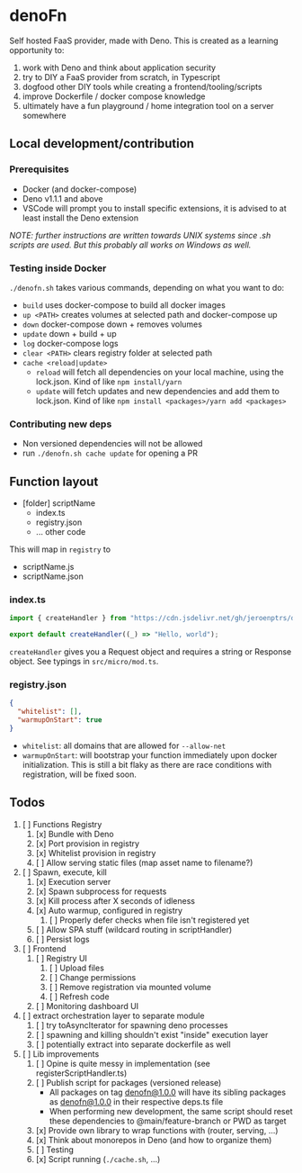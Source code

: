 # denoFn

Self hosted FaaS provider, made with Deno.
This is created as a learning opportunity to:

1. work with Deno and think about application security
1. try to DIY a FaaS provider from scratch, in Typescript
1. dogfood other DIY tools while creating a frontend/tooling/scripts
1. improve Dockerfile / docker compose knowledge
1. ultimately have a fun playground / home integration tool on a server somewhere

## Local development/contribution

### Prerequisites

- Docker (and docker-compose)
- Deno v1.1.1 and above
- VSCode will prompt you to install specific extensions, it is advised to at least install the Deno extension

_NOTE: further instructions are written towards UNIX systems since .sh scripts are used. But this probably all works on Windows as well._

### Testing inside Docker

`./denofn.sh` takes various commands, depending on what you want to do:

- `build` uses docker-compose to build all docker images
- `up <PATH>` creates volumes at selected path and docker-compose up
- `down` docker-compose down + removes volumes
- `update` down + build + up
- `log` docker-compose logs
- `clear <PATH>` clears registry folder at selected path
- `cache <reload|update>`
  - `reload` will fetch all dependencies on your local machine, using the lock.json. Kind of like `npm install/yarn`
  - `update` will fetch updates and new dependencies and add them to lock.json. Kind of like `npm install <packages>/yarn add <packages>`

### Contributing new deps

- Non versioned dependencies will not be allowed
- run `./denofn.sh cache update` for opening a PR

## Function layout

- [folder] scriptName
  - index.ts
  - registry.json
  - ... other code

This will map in `registry` to

- scriptName.js
- scriptName.json

### index.ts

```ts
import { createHandler } from "https://cdn.jsdelivr.net/gh/jeroenptrs/denofn@1.0.0-rc.1/packages/micro/mod.ts";

export default createHandler((_) => "Hello, world");
```

`createHandler` gives you a Request object and requires a string or Response object. See typings in `src/micro/mod.ts`.

### registry.json

```json
{
  "whitelist": [],
  "warmupOnStart": true
}
```

- `whitelist`: all domains that are allowed for `--allow-net`
- `warmupOnStart`: will bootstrap your function immediately upon docker initialization. This is still a bit flaky as there are race conditions with registration, will be fixed soon.

## Todos

1. [ ] Functions Registry
   1. [x] Bundle with Deno
   1. [x] Port provision in registry
   1. [x] Whitelist provision in registry
   1. [ ] Allow serving static files (map asset name to filename?)
1. [ ] Spawn, execute, kill
   1. [x] Execution server
   1. [x] Spawn subprocess for requests
   1. [x] Kill process after X seconds of idleness
   1. [x] Auto warmup, configured in registry
      1. [ ] Properly defer checks when file isn't registered yet
   1. [ ] Allow SPA stuff (wildcard routing in scriptHandler)
   1. [ ] Persist logs
1. [ ] Frontend
   1. [ ] Registry UI
      1. [ ] Upload files
      1. [ ] Change permissions
      1. [ ] Remove registration via mounted volume
      1. [ ] Refresh code
   1. [ ] Monitoring dashboard UI
1. [ ] extract orchestration layer to separate module
   1. [ ] try toAsyncIterator for spawning deno processes
   1. [ ] spawning and killing shouldn't exist "inside" execution layer
   1. [ ] potentially extract into separate dockerfile as well
1. [ ] Lib improvements
   1. [ ] Opine is quite messy in implementation (see registerScriptHandler.ts)
   1. [ ] Publish script for packages (versioned release)
      - All packages on tag denofn@1.0.0 will have its sibling packages as denofn@1.0.0 in their respective deps.ts file
      - When performing new development, the same script should reset these dependencies to @main/feature-branch or PWD as target
   1. [x] Provide own library to wrap functions with (router, serving, ...)
   1. [x] Think about monorepos in Deno (and how to organize them)
   1. [ ] Testing
   1. [x] Script running (`./cache.sh`, ...)
